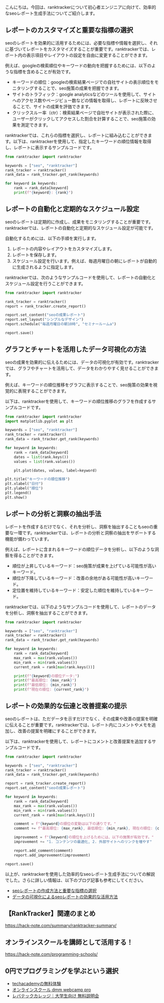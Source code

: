 <!--
title:   【ranktracker】効率的なseoレポート生成手法
tags:    SEO,ranktracker
id:      a7c89e243339db0bc927
private: false
-->


こんにちは。今回は、ranktrackerについて初心者エンジニアに向けて、効率的なseoレポート生成手法についてご紹介します。

## レポートのカスタマイズと重要な指標の選択
seoのレポートを効果的に活用するためには、必要な指標や情報を選択し、それに基づいてレポートをカスタマイズすることが重要です。ranktrackerでは、レポート内の表示項目やレイアウトの設定を自由に変更することができます。

例えば、googleの検索順位やキーワードの動向を把握するためには、以下のような指標を含めることが有効です。

- キーワードの順位：googleの検索結果ページでの自社サイトの表示順位をモニタリングすることで、seo施策の成果を把握できます。
- サイトのトラフィック：google analyticsなどのツールを使用して、サイトへのアクセス数やページビュー数などの情報を取得し、レポートに反映させることで、サイトの成果を評価できます。
- クリックスルー率（ctr）：検索結果ページで自社サイトが表示された際に、ユーザーがクリックしてアクセスした割合を計算することで、seo施策の効果を測定できます。

ranktrackerでは、これらの指標を選択し、レポートに組み込むことができます。以下は、ranktrackerを使用して、指定したキーワードの順位情報を取得し、レポートに表示するサンプルコードです。

```python
from ranktracker import ranktracker

keywords = ["seo", "ranktracker"]
rank_tracker = ranktracker()
rank_data = rank_tracker.get_rank(keywords)

for keyword in keywords:
    rank = rank_data[keyword]
    print(f"{keyword}: {rank}")
```

## レポートの自動化と定期的なスケジュール設定
seoのレポートは定期的に作成し、成果をモニタリングすることが重要です。ranktrackerでは、レポートの自動化と定期的なスケジュール設定が可能です。

自動化するためには、以下の手順を実行します。

1. レポートの内容やレイアウトをカスタマイズします。
2. レポートを保存します。
3. スケジュール設定を行います。例えば、毎週月曜日の朝にレポートが自動的に生成されるように指定します。

ranktrackerでは、次のようなサンプルコードを使用して、レポートの自動化とスケジュール設定を行うことができます。

```python
from ranktracker import ranktracker

rank_tracker = ranktracker()
report = rank_tracker.create_report()

report.set_content("seoの成果レポート")
report.set_layout("シンプルなデザイン")
report.schedule("毎週月曜日の朝10時", "セミナールームa")

report.save()
```

## グラフとチャートを活用したデータ可視化の方法
seoの成果を効果的に伝えるためには、データの可視化が有効です。ranktrackerでは、グラフやチャートを活用して、データをわかりやすく見せることができます。

例えば、キーワードの順位推移をグラフに表示することで、seo施策の効果を視覚的に表現することができます。

以下は、ranktrackerを使用して、キーワードの順位推移のグラフを作成するサンプルコードです。

```python
from ranktracker import ranktracker
import matplotlib.pyplot as plt

keywords = ["seo", "ranktracker"]
rank_tracker = ranktracker()
rank_data = rank_tracker.get_rank(keywords)

for keyword in keywords:
    rank = rank_data[keyword]
    dates = list(rank.keys())
    values = list(rank.values())

    plt.plot(dates, values, label=keyword)

plt.title("キーワードの順位推移")
plt.xlabel("日付")
plt.ylabel("順位")
plt.legend()
plt.show()
```

## レポートの分析と洞察の抽出手法
レポートを作成するだけでなく、それを分析し、洞察を抽出することもseoの重要な一環です。ranktrackerでは、レポートの分析と洞察の抽出をサポートする機能が備わっています。

例えば、レポートに含まれるキーワードの順位データを分析し、以下のような洞察を得ることができます。

- 順位が上昇しているキーワード：seo施策が成果を上げている可能性が高いキーワード。
- 順位が下降しているキーワード：改善の余地がある可能性が高いキーワード。
- 定位置を維持しているキーワード：安定した順位を維持しているキーワード。

ranktrackerでは、以下のようなサンプルコードを使用して、レポートのデータを分析し、洞察を抽出することができます。

```python
from ranktracker import ranktracker

keywords = ["seo", "ranktracker"]
rank_tracker = ranktracker()
rank_data = rank_tracker.get_rank(keywords)

for keyword in keywords:
    rank = rank_data[keyword]
    max_rank = max(rank.values())
    min_rank = min(rank.values())
    current_rank = rank[max(rank.keys())]

    print(f"{keyword}の順位データ:")
    print(f"最高順位: {max_rank}")
    print(f"最低順位: {min_rank}")
    print(f"現在の順位: {current_rank}")
```

## レポートの効果的な伝達と改善提案の提示
seoのレポートは、ただデータを示すだけでなく、その成果や改善の提案を明確に伝えることが重要です。ranktrackerでは、レポート内にコメントやメモを追加し、改善の提案を明確にすることができます。

以下は、ranktrackerを使用して、レポートにコメントと改善提案を追加するサンプルコードです。

```python
from ranktracker import ranktracker

keywords = ["seo", "ranktracker"]
rank_tracker = ranktracker()
rank_data = rank_tracker.get_rank(keywords)

report = rank_tracker.create_report()
report.set_content("seoの成果レポート")

for keyword in keywords:
    rank = rank_data[keyword]
    max_rank = max(rank.values())
    min_rank = min(rank.values())
    current_rank = rank[max(rank.keys())]

    comment = f"{keyword}の順位の変動は以下の通りです。"
    comment += f"最高順位: {max_rank}, 最低順位: {min_rank}, 現在の順位: {current_rank}"

    improvement = f"{keyword}の順位を上げるためには、以下の施策が有効です。"
    improvement += "1. コンテンツの最適化, 2. 外部サイトへのリンクを増やす"

    report.add_comment(comment)
    report.add_improvement(improvement)

report.save()
```

以上が、ranktrackerを使用した効率的なseoレポート生成手法についての解説でした。さらに詳しい情報は、以下のブログ記事も参考にしてください。

- [seoレポートの作成方法と重要な指標の選択](https://example.com/seo-report-creation)
- [データの可視化によるseoレポートの効果的な活用方法](https://example.com/seo-report-visualization)



## 【RankTracker】関連のまとめ
https://hack-note.com/summary/ranktracker-summary/



## オンラインスクールを講師として活用する！
https://hack-note.com/programming-schools/



## 0円でプログラミングを学ぶという選択
- [techacademyの無料体験](//af.moshimo.com/af/c/click?a_id=2612475&amp;p_id=1555&amp;pc_id=2816&amp;pl_id=22706&amp;url=https%3a%2f%2ftechacademy.jp%2fhtmlcss-trial%3futm_source%3dmoshimo%26utm_medium%3daffiliate%26utm_campaign%3dtextad)
- [オンラインスクール dmm webcamp pro](//af.moshimo.com/af/c/click?a_id=2612482&amp;p_id=1363&amp;pc_id=2297&amp;pl_id=39999&amp;guid=on)
- [レバテックカレッジ｜大学生向け 無料説明会](//af.moshimo.com/af/c/click?a_id=4071793&p_id=3198&pc_id=7488&pl_id=41848)
